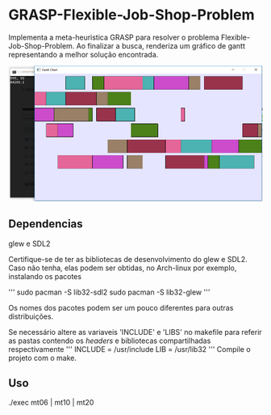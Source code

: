 # GRASP-Flexible-Job-Shop-Problem
 Implementa a meta-heuristica GRASP para resolver o problema Flexible-Job-Shop-Problem. Ao finalizar a busca, renderiza um gráfico de gantt representando a melhor solução encontrada.

![GanttChartExemple](GanttChartExemple.png)

## Dependencias

glew e SDL2 

Certifique-se de ter as bibliotecas de desenvolvimento do glew e SDL2. Caso não tenha, elas podem ser obtidas, no Arch-linux por exemplo, instalando os pacotes

'''
sudo pacman -S lib32-sdl2
sudo pacman -S lib32-glew
'''

Os nomes dos pacotes podem ser um pouco diferentes para outras distribuições.

Se necessário altere as variaveis 'INCLUDE' e 'LIBS' no makefile para referir as pastas contendo os *headers*  e bibliotecas compartilhadas respectivamente
'''
INCLUDE = /usr/include
LIB = /usr/lib32
'''
Compile o projeto com o make.

## Uso

./exec mt06 | mt10 | mt20
